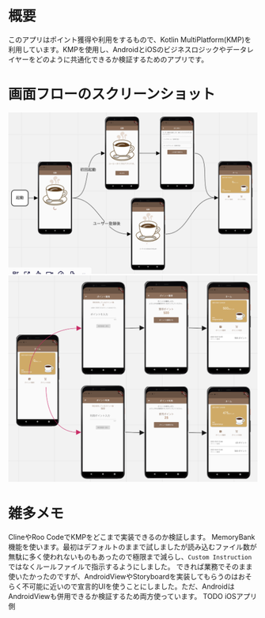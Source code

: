 # 概要
このアプリはポイント獲得や利用をするもので、Kotlin MultiPlatform(KMP)を利用しています。KMPを使用し、AndroidとiOSのビジネスロジックやデータレイヤーをどのように共通化できるか検証するためのアプリです。

# 画面フローのスクリーンショット
![01_start](./images/01_起動処理フロー.png)  
![02_business](./images/02_ポイント獲得と利用フロー.png)


# 雑多メモ
ClineやRoo CodeでKMPをどこまで実装できるのか検証します。
MemoryBank機能を使います。最初はデフォルトのままで試しましたが読み込むファイル数が無駄に多く使われないものもあったので極限まで減らし、`Custom Instruction`ではなくルールファイルで指示するようにしました。
できれば業務でそのまま使いたかったのですが、AndroidViewやStoryboardを実装してもらうのはおそらく不可能に近いので宣言的UIを使うことにしました。ただ、AndroidはAndroidViewも併用できるか検証するため両方使っています。
TODO iOSアプリ側